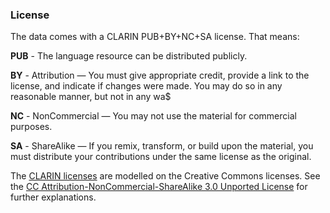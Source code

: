 ### License

The data comes with a CLARIN PUB+BY+NC+SA license. That means:

**PUB** - The language resource can be distributed publicly.

**BY** - Attribution — You must give appropriate credit, provide a link to the license, and indicate if changes were made. You may do so in any reasonable manner, but not in any wa$

**NC** - NonCommercial — You may not use the material for commercial purposes.

**SA** - ShareAlike — If you remix, transform, or build upon the material, you must distribute your contributions under the same license as the original.

The [CLARIN licenses](https://www.clarin.eu/content/license-categories) are modelled on the Creative Commons licenses. See the [CC Attribution-NonCommercial-ShareAlike 3.0 Unported License](https://creativecommons.org/licenses/by-nc-sa/3.0/) for further explanations.
